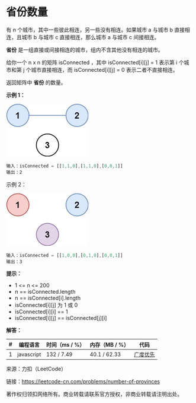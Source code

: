 # 省份数量

有 n 个城市，其中一些彼此相连，另一些没有相连。如果城市 a 与城市 b 直接相连，且城市 b 与城市 c 直接相连，那么城市 a 与城市 c 间接相连。

**省份** 是一组直接或间接相连的城市，组内不含其他没有相连的城市。

给你一个 n x n 的矩阵 isConnected ，其中 isConnected[i][j] = 1 表示第 i 个城市和第 j 个城市直接相连，而 isConnected[i][j] = 0 表示二者不直接相连。

返回矩阵中 **省份** 的数量。

**示例 1：**

![示例1](./eg1.jpg)

``` javascript
输入：isConnected = [[1,1,0],[1,1,0],[0,0,1]]
输出：2
```

示例 2：

![示例2](./eg2.jpg)

``` javascript
输入：isConnected = [[1,0,0],[0,1,0],[0,0,1]]
输出：3
```

**提示：**

- 1 <= n <= 200
- n == isConnected.length
- n == isConnected[i].length
- isConnected[i][j] 为 1 或 0
- isConnected[i][i] == 1
- isConnected[i][j] == isConnected[j][i]

**解答：**

**#**|**编程语言**|**时间（ms / %）**|**内存（MB / %）**|**代码**
--|--|--|--|--
1|javascript|132 / 7.49|40.1 / 62.33|[广度优先](./javascript/ac_v1.js)

来源：力扣（LeetCode）

链接：https://leetcode-cn.com/problems/number-of-provinces

著作权归领扣网络所有。商业转载请联系官方授权，非商业转载请注明出处。
